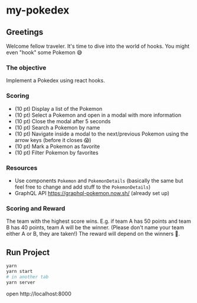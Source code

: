 # my-pokedex

## Greetings
Welcome fellow traveler. It's time to dive into the world of hooks. You might even "hook" some Pokemon 😅

### The objective
Implement a Pokedex using react hooks.

### Scoring
- (10 pt) Display a list of the Pokemon
- (10 pt) Select a Pokemon and open in a modal with more information
- (10 pt) Close the modal after 5 seconds
- (10 pt) Search a Pokemon by name
- (10 pt) Navigate inside a modal to the next/previous Pokemon using the arrow keys (before it closes 😱)
- (10 pt) Mark a Pokemon as favorite
- (10 pt) Filter Pokemon by favorites

### Resources
- Use components `Pokemon` and `PokemonDetails` (basically the same but feel free to change and add stuff to the `PokemonDetails`)
- GraphQL API https://graphql-pokemon.now.sh/ (already set up)

### Scoring and Reward
The team with the highest score wins. E.g. if team A has 50 points and team B has 40 points, team A will be the winner. (Please don't name your team either A or B, they are taken!) The reward will depend on the winners 🤷.

## Run Project

```sh
yarn
yarn start
# in another tab
yarn server
```
open http://localhost:8000
